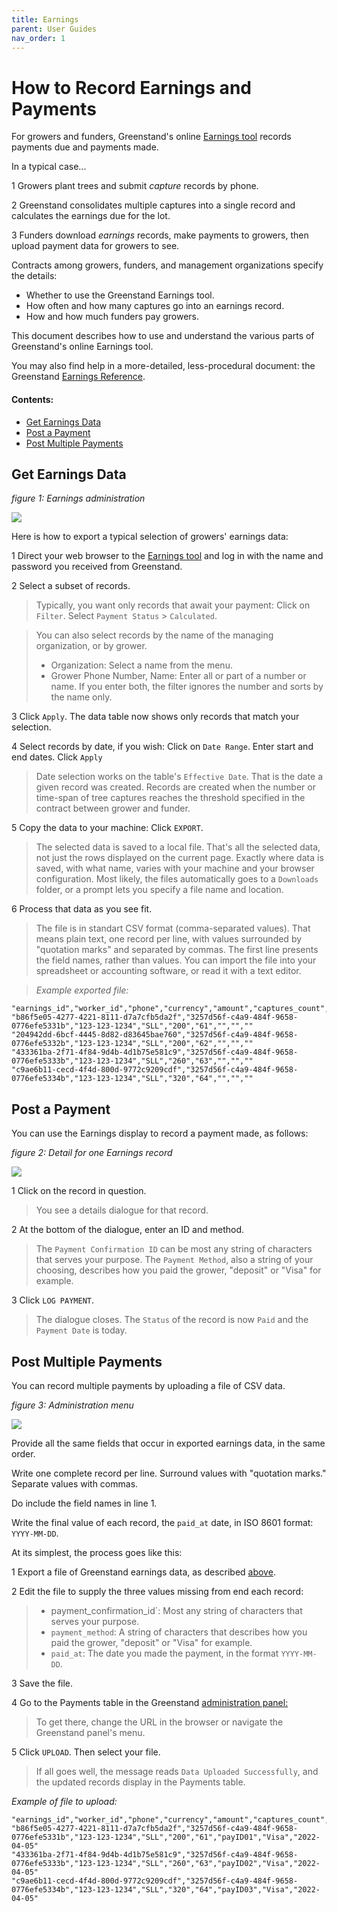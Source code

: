 ```yaml
---
title: Earnings
parent: User Guides
nav_order: 1
---
```


# How to Record Earnings and Payments

For growers and funders, Greenstand's online [Earnings tool](https://admin.treetracker.org/earnings) records payments due and payments made.

In a typical case...

1 Growers plant trees and submit _capture_ records by phone.

2 Greenstand consolidates multiple captures into a single record and calculates the earnings due for the lot.

3 Funders download _earnings_ records, make payments to growers, then upload payment data for growers to see.

Contracts among growers, funders, and management organizations specify the details:

* Whether to use the Greenstand Earnings tool.
* How often and how many captures go into an earnings record.
* How and how much funders pay growers.

This document describes how to use and understand the various parts of Greenstand's online Earnings tool.

You may also find help in a more-detailed, less-procedural document: the Greenstand [Earnings Reference](../earningsref.md).

#### Contents:

* [Get Earnings Data](./#get-earnings-data)
* [Post a Payment](./#post-a-payment)
* [Post Multiple Payments](./#post-multiple-payments)

## Get Earnings Data

_figure 1: Earnings administration_

![](../pix/admin-earns-760.png)

Here is how to export a typical selection of growers' earnings data:

1 Direct your web browser to the [Earnings tool](https://admin.treetracker.org/earnings) and log in with the name and password you received from Greenstand.

2 Select a subset of records.

> Typically, you want only records that await your payment: Click on `Filter`. Select `Payment Status` > `Calculated`.

> You can also select records by the name of the managing organization, or by grower.
>
> * Organization: Select a name from the menu.
> * Grower Phone Number, Name: Enter all or part of a number or name. If you enter both, the filter ignores the number and sorts by the name only.

3 Click `Apply`. The data table now shows only records that match your selection.

4 Select records by date, if you wish: Click on `Date Range`. Enter start and end dates. Click `Apply`

> Date selection works on the table's `Effective Date`. That is the date a given record was created. Records are created when the number or time-span of tree captures reaches the threshold specified in the contract between grower and funder.

5 Copy the data to your machine: Click `EXPORT`.

> The selected data is saved to a local file. That's all the selected data, not just the rows displayed on the current page. Exactly where data is saved, with what name, varies with your machine and your browser configuration. Most likely, the files automatically goes to a `Downloads` folder, or a prompt lets you specify a file name and location.

6 Process that data as you see fit.

> The file is in standart CSV format (comma-separated values). That means plain text, one record per line, with values surrounded by "quotation marks" and separated by commas. The first line presents the field names, rather than values. You can import the file into your spreadsheet or accounting software, or read it with a text editor.

> _Example exported file:_

```
"earnings_id","worker_id","phone","currency","amount","captures_count","payment_confirmation_id","payment_method","paid_at"
"b86f5e05-4277-4221-8111-d7a7cfb5da2f","3257d56f-c4a9-484f-9658-0776efe5331b","123-123-1234","SLL","200","61","","",""
"204942dd-6bcf-4445-8d82-d83645bae760","3257d56f-c4a9-484f-9658-0776efe5332b","123-123-1234","SLL","200","62","","",""
"433361ba-2f71-4f84-9d4b-4d1b75e581c9","3257d56f-c4a9-484f-9658-0776efe5333b","123-123-1234","SLL","260","63","","",""
"c9ae6b11-cecd-4f4d-800d-9772c9209cdf","3257d56f-c4a9-484f-9658-0776efe5334b","123-123-1234","SLL","320","64","","",""
```

## Post a Payment

You can use the Earnings display to record a payment made, as follows:

_figure 2: Detail for one Earnings record_

![](../pix/admin-earns-details.png)

1 Click on the record in question.

> You see a details dialogue for that record.

2 At the bottom of the dialogue, enter an ID and method.

> The `Payment Confirmation ID` can be most any string of characters that serves your purpose. The `Payment Method`, also a string of your choosing, describes how you paid the grower, "deposit" or "Visa" for example.

3 Click `LOG PAYMENT`.

> The dialogue closes. The `Status` of the record is now `Paid` and the `Payment Date` is today.

## Post Multiple Payments

You can record multiple payments by uploading a file of CSV data.

_figure 3: Administration menu_

![](../pix/admin-menu.png)

Provide all the same fields that occur in exported earnings data, in the same order.

Write one complete record per line. Surround values with "quotation marks." Separate values with commas.

Do include the field names in line 1.

Write the final value of each record, the `paid_at` date, in ISO 8601 format: `YYYY-MM-DD`.

At its simplest, the process goes like this:

1 Export a file of Greenstand earnings data, as described [above](./#get-earnings-data).

2 Edit the file to supply the three values missing from end each record:

> * payment\_confirmation\_id\`: Most any string of characters that serves your purpose.
> * `payment_method`: A string of characters that describes how you paid the grower, "deposit" or "Visa" for example.
> * `paid_at`: The date you made the payment, in the format `YYYY-MM-DD`.

3 Save the file.

4 Go to the Payments table in the Greenstand [administration panel:](https://admin.treetracker.org/payments)

> To get there, change the URL in the browser or navigate the Greenstand panel's menu.

5 Click `UPLOAD`. Then select your file.

> If all goes well, the message reads `Data Uploaded Successfully`, and the updated records display in the Payments table.

_Example of file to upload:_

```
"earnings_id","worker_id","phone","currency","amount","captures_count","payment_confirmation_id","payment_method","paid_at"
"b86f5e05-4277-4221-8111-d7a7cfb5da2f","3257d56f-c4a9-484f-9658-0776efe5331b","123-123-1234","SLL","200","61","payID01","Visa","2022-04-05"
"433361ba-2f71-4f84-9d4b-4d1b75e581c9","3257d56f-c4a9-484f-9658-0776efe5333b","123-123-1234","SLL","260","63","payID02","Visa","2022-04-05"
"c9ae6b11-cecd-4f4d-800d-9772c9209cdf","3257d56f-c4a9-484f-9658-0776efe5334b","123-123-1234","SLL","320","64","payID03","Visa","2022-04-05"
```

